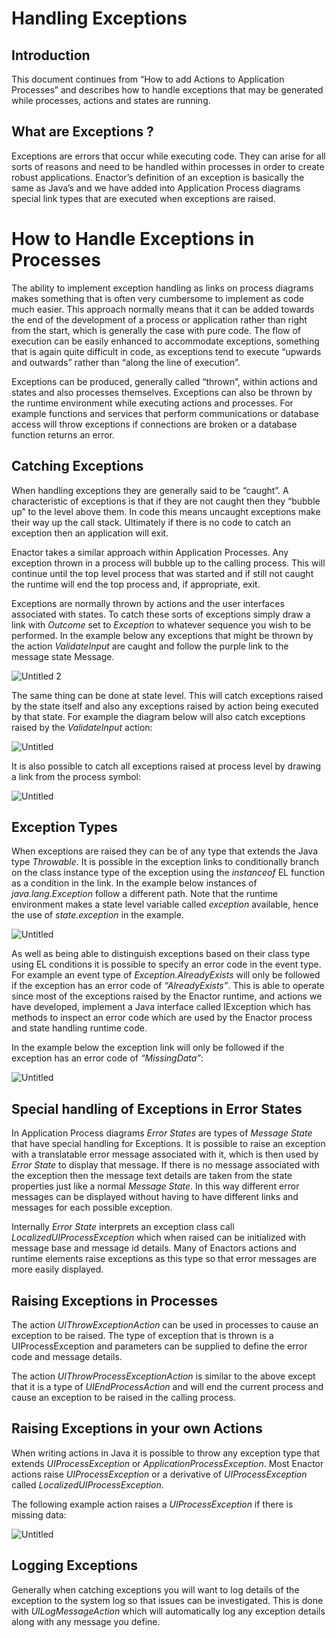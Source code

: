 ﻿# Handling Exceptions

## Introduction
This document continues from “How to add Actions to Application Processes” and describes how to handle exceptions that may be generated while processes, actions and states are running.

## **What are Exceptions ?**
Exceptions are errors that occur while executing code. They can arise for all sorts of reasons and need to be handled within processes in order to create robust applications. Enactor’s definition of an exception is basically the same as Java’s and we have added into Application Process diagrams special link types that are executed when exceptions are raised. 

# How to Handle Exceptions in Processes
The ability to implement exception handling as links on process diagrams makes something that is often very cumbersome to implement as code much easier. This approach normally means that it can be added towards the end of the development of a process or application rather than right from the start, which is generally the case with pure code. The flow of execution can be easily enhanced to accommodate exceptions, something that is again quite difficult in code, as exceptions tend to execute “upwards and outwards” rather than “along the line of execution”.

Exceptions can be produced, generally called “thrown”, within actions and states and also processes themselves. Exceptions can also be thrown by the runtime environment while executing actions and processes. For example functions and services that perform communications or database access will throw exceptions if connections are broken or a database function returns an error. 

## **Catching Exceptions**
When handling exceptions they are generally said to be “caught”. A characteristic of exceptions is that if they are not caught then they “bubble up” to the level above them. In code this means uncaught exceptions make their way up the call stack. Ultimately if there is no code to catch an exception then an application will exit. 

Enactor takes a similar approach within Application Processes. Any exception thrown in a process will bubble up to the calling process. This will continue until the top level process that was started and if still not caught the runtime will end the top process and, if appropriate, exit.

Exceptions are normally thrown by actions and the user interfaces associated with states. To catch these sorts of exceptions simply draw a link with *Outcome* set to *Exception* to whatever sequence you wish to be performed. In the example below any exceptions that might be thrown by the action *ValidateInput* are caught and follow the purple link to the message state Message.

![Untitled 2](./Images/Aspose.Words.c4167aa7-a7ba-44e3-a32e-1b71de3c9be7.008.png)

The same thing can be done at state level. This will catch exceptions raised by the state itself and also any exceptions raised by action being executed by that state. For example the diagram below will also catch exceptions raised by the *ValidateInput* action:

![Untitled](./Images/Aspose.Words.c4167aa7-a7ba-44e3-a32e-1b71de3c9be7.009.png)

It is also possible to catch all exceptions raised at process level by drawing a link from the process symbol:

![Untitled](./Images/Aspose.Words.c4167aa7-a7ba-44e3-a32e-1b71de3c9be7.010.png)


## **Exception Types**
When exceptions are raised they can be of any type that extends the Java type *Throwable*. It is possible in the exception links to conditionally branch on the class instance type of the exception using the *instanceof* EL function as a condition in the link. In the example below instances of *java.lang.Exception* follow a different path. Note that the runtime environment makes a state level variable called *exception* available, hence the use of *state.exception* in the example.

![Untitled](./Images/Aspose.Words.c4167aa7-a7ba-44e3-a32e-1b71de3c9be7.011.png)


As well as being able to distinguish exceptions based on their class type using EL conditions it is possible to specify an error code in the event type. For example an event type of *Exception.AlreadyExists* will only be followed if the exception has an error code of *“AlreadyExists”*. This is able to operate since most of the exceptions raised by the Enactor runtime, and actions we have developed, implement a Java interface called IException which has methods to inspect an error code which are used by the Enactor process and state handling runtime code. 

In the example below the exception link will only be followed if the exception has an error code of *“MissingData”*:





![Untitled](./Images/Aspose.Words.c4167aa7-a7ba-44e3-a32e-1b71de3c9be7.012.png)



## **Special handling of Exceptions in Error States**
In Application Process diagrams *Error States* are types of *Message State* that have special handling for Exceptions. It is possible to raise an exception with a translatable error message associated with it, which is then used by *Error State* to display that message. If there is no message associated with the exception then the message text details are taken from the state properties just like a normal *Message State*. In this way different error messages can be displayed without having to have different links and messages for each possible exception.

Internally *Error State* interprets an exception class call *LocalizedUIProcessException* which when raised can be initialized with message base and message id details. Many of Enactors actions and runtime elements raise exceptions as this type so that error messages are more easily displayed.


## **Raising Exceptions in Processes**
The action *UIThrowExceptionAction* can be used in processes to cause an exception to be raised. The type of exception that is thrown is a UIProcessException and parameters can be supplied to define the error code and message details.

The action *UIThrowProcessExceptionAction* is similar to the above except that it is a type of *UIEndProcessAction* and will end the current process and cause an exception to be raised in the calling process.


## **Raising Exceptions in your own Actions**
When writing actions in Java it is possible to throw any exception type that extends *UIProcessException* or *ApplicationProcessException*. Most Enactor actions raise *UIProcessException* or a derivative of *UIProcessException* called *LocalizedUIProcessException*. 

The following example action raises a *UIProcessException* if there is missing data:


![Untitled](./Images/Aspose.Words.c4167aa7-a7ba-44e3-a32e-1b71de3c9be7.013.png)


## **Logging Exceptions**
Generally when catching exceptions you will want to log details of the exception to the system log so that issues can be investigated. This is done with *UILogMessageAction* which will automatically log any exception details along with any message you define.

